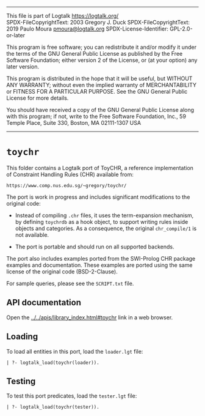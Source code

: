 ________________________________________________________________________

This file is part of Logtalk <https://logtalk.org/>  
SPDX-FileCopyrightText: 2003 Gregory J. Duck
SPDX-FileCopyrightText: 2019 Paulo Moura <pmoura@logtalk.org>
SPDX-License-Identifier: GPL-2.0-or-later

This program is free software; you can redistribute it and/or modify
it under the terms of the GNU General Public License as published by
the Free Software Foundation; either version 2 of the License, or
(at your option) any later version.

This program is distributed in the hope that it will be useful,
but WITHOUT ANY WARRANTY; without even the implied warranty of
MERCHANTABILITY or FITNESS FOR A PARTICULAR PURPOSE.  See the
GNU General Public License for more details.

You should have received a copy of the GNU General Public License
along with this program; if not, write to the Free Software
Foundation, Inc., 59 Temple Place, Suite 330, Boston, MA  02111-1307  USA
________________________________________________________________________


`toychr`
========

This folder contains a Logtalk port of ToyCHR, a reference implementation
of Constraint Handling Rules (CHR) available from:

	https://www.comp.nus.edu.sg/~gregory/toychr/

The port is work in progress and includes significant modifications to the
original code:

- Instead of compiling `.chr` files, it uses the term-expansion mechanism,
by defining `toychrdb` as a hook object, to support writing rules inside
objects and categories. As a consequence, the original `chr_compile/1` is
not available.

- The port is portable and should run on all supported backends.

The port also includes examples ported from the SWI-Prolog CHR package
examples and documentation. These examples are ported using the same
license of the original code (BSD-2-Clause).

For sample queries, please see the `SCRIPT.txt` file.


API documentation
-----------------

Open the [../../apis/library_index.html#toychr](../../apis/library_index.html#toychr)
link in a web browser.


Loading
-------

To load all entities in this port, load the `loader.lgt` file:

	| ?- logtalk_load(toychr(loader)).


Testing
-------

To test this port predicates, load the `tester.lgt` file:

	| ?- logtalk_load(toychr(tester)).
